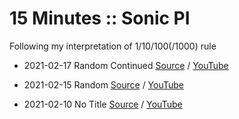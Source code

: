 # 15 Minutes :: Sonic PI
Following my interpretation of 1/10/100(/1000) rule

- 2021-02-17 Random Continued [Source](samples/20210217.rb) / [YouTube](https://youtu.be/UatylegMGRE) 
- 2021-02-15 Random [Source](samples/20210215.rb) / [YouTube](https://youtu.be/DqAggP0Rwrs) 

- 2021-02-10 No Title [Source](samples/20210210.rb) / [YouTube](https://youtu.be/rHkLXi8onDg) 

